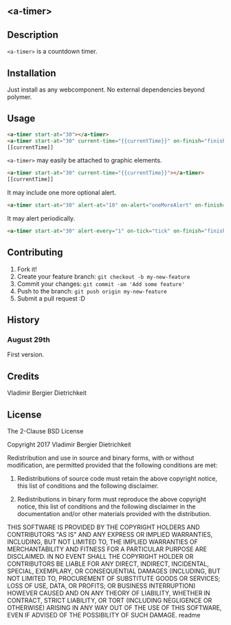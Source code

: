 ## &lt;a-timer&gt;

## Description

`<a-timer>` is a countdown timer.

## Installation

Just install as any webcomponent. No external dependencies beyond polymer.

## Usage

<!---
```
<custom-element-demo>
  <template>
    <script src="../webcomponentsjs/webcomponents-lite.js"></script>
    <link rel="import" href="a-timer.html">
    <style>
    </style>
    <next-code-block></next-code-block>
  </template>
</custom-element-demo>
```
-->
```html
<a-timer start-at="30"></a-timer>
<a-timer start-at="30" current-time="{{currentTime}}" on-finish="finish"></a-timer>
[[currentTime]]
```


`<a-timer>` may easily be attached to graphic elements.
```html
<a-timer start-at="30" current-time="{{currentTime}}"></a-timer>
[[currentTime]]
```

It may include one more optional alert.

```html
<a-timer start-at="30" alert-at="10" on-alert="oneMoreAlert" on-finish="finish"></a-timer>
```

It may alert periodically.

```html
<a-timer start-at="30" alert-every="1" on-tick="tick" on-finish="finish"></a-timer>
```

## Contributing

1. Fork it!
2. Create your feature branch: `git checkout -b my-new-feature`
3. Commit your changes: `git commit -am 'Add some feature'`
4. Push to the branch: `git push origin my-new-feature`
5. Submit a pull request :D

## History

### August 29th
First version.

## Credits

Vladimir Bergier Dietrichkeit

## License

The 2-Clause BSD License

Copyright 2017 Vladimir Bergier Dietrichkeit

Redistribution and use in source and binary forms, with or without modification, are permitted provided that the following conditions are met:

1. Redistributions of source code must retain the above copyright notice, this list of conditions and the following disclaimer.

2. Redistributions in binary form must reproduce the above copyright notice, this list of conditions and the following disclaimer in the documentation and/or other materials provided with the distribution.

THIS SOFTWARE IS PROVIDED BY THE COPYRIGHT HOLDERS AND CONTRIBUTORS "AS IS" AND ANY EXPRESS OR IMPLIED WARRANTIES, INCLUDING, BUT NOT LIMITED TO, THE IMPLIED WARRANTIES OF MERCHANTABILITY AND FITNESS FOR A PARTICULAR PURPOSE ARE DISCLAIMED. IN NO EVENT SHALL THE COPYRIGHT HOLDER OR CONTRIBUTORS BE LIABLE FOR ANY DIRECT, INDIRECT, INCIDENTAL, SPECIAL, EXEMPLARY, OR CONSEQUENTIAL DAMAGES (INCLUDING, BUT NOT LIMITED TO, PROCUREMENT OF SUBSTITUTE GOODS OR SERVICES; LOSS OF USE, DATA, OR PROFITS; OR BUSINESS INTERRUPTION) HOWEVER CAUSED AND ON ANY THEORY OF LIABILITY, WHETHER IN CONTRACT, STRICT LIABILITY, OR TORT (INCLUDING NEGLIGENCE OR OTHERWISE) ARISING IN ANY WAY OUT OF THE USE OF THIS SOFTWARE, EVEN IF ADVISED OF THE POSSIBILITY OF SUCH DAMAGE.
</content>
  <tabTrigger>readme</tabTrigger>
</snippet>